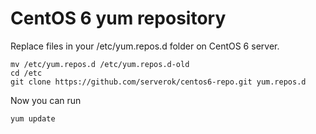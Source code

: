 # CentOS 6 yum repository

Replace files in your /etc/yum.repos.d folder on CentOS 6 server.

```
mv /etc/yum.repos.d /etc/yum.repos.d-old
cd /etc
git clone https://github.com/serverok/centos6-repo.git yum.repos.d
```

Now you can run


```
yum update
```
